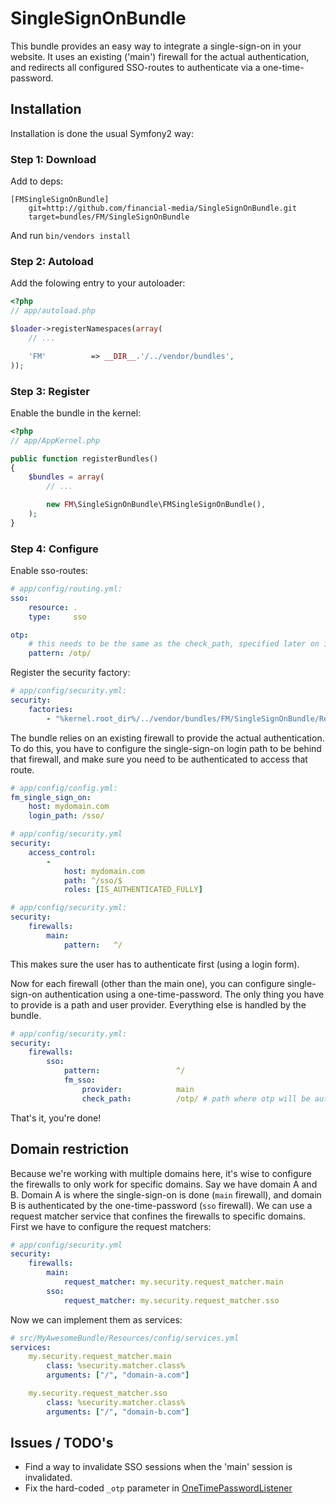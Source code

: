 SingleSignOnBundle
==================

This bundle provides an easy way to integrate a single-sign-on in your website. It uses an existing ('main') firewall for the actual authentication,
and redirects all configured SSO-routes to authenticate via a one-time-password.


Installation
------------
Installation is done the usual Symfony2 way:

### Step 1: Download

Add to deps:

```
[FMSingleSignOnBundle]
    git=http://github.com/financial-media/SingleSignOnBundle.git
    target=bundles/FM/SingleSignOnBundle
```

And run `bin/vendors install`


### Step 2: Autoload

Add the folowing entry to your autoloader:

``` php
<?php
// app/autoload.php

$loader->registerNamespaces(array(
    // ...

    'FM'          => __DIR__.'/../vendor/bundles',
));
```

### Step 3: Register

Enable the bundle in the kernel:

``` php
<?php
// app/AppKernel.php

public function registerBundles()
{
    $bundles = array(
        // ...

        new FM\SingleSignOnBundle\FMSingleSignOnBundle(),
    );
}
```


### Step 4: Configure

Enable sso-routes:

``` yaml
# app/config/routing.yml:
sso:
    resource: .
    type:     sso

otp:
    # this needs to be the same as the check_path, specified later on in security.yml
    pattern: /otp/
```

Register the security factory:

``` yaml
# app/config/security.yml:
security:
    factories:
        - "%kernel.root_dir%/../vendor/bundles/FM/SingleSignOnBundle/Resources/config/services.xml"
```

The bundle relies on an existing firewall to provide the actual authentication.
To do this, you have to configure the single-sign-on login path to be behind that firewall,
and make sure you need to be authenticated to access that route.

``` yaml
# app/config/config.yml:
fm_single_sign_on:
    host: mydomain.com
    login_path: /sso/

```

``` yaml
# app/config/security.yml
security:
    access_control:
        -
            host: mydomain.com
            path: ^/sso/$
            roles: [IS_AUTHENTICATED_FULLY]
```

``` yaml
# app/config/security.yml:
security:
    firewalls:
        main:
            pattern:   ^/
```

This makes sure the user has to authenticate first (using a login form).

Now for each firewall (other than the main one), you can configure single-sign-on authentication using a one-time-password.
The only thing you have to provide is a path and user provider. Everything else is handled by the bundle.

``` yaml
# app/config/security.yml:
security:
    firewalls:
        sso:
            pattern:                 ^/
            fm_sso:
                provider:            main
                check_path:          /otp/ # path where otp will be authenticated
```

That's it, you're done!


Domain restriction
------------------
Because we're working with multiple domains here, it's wise to configure the firewalls to only work for specific domains.
Say we have domain A and B. Domain A is where the single-sign-on is done (`main` firewall), and domain B is authenticated by the one-time-password (`sso` firewall).
We can use a request matcher service that confines the firewalls to specific domains. First we have to configure the request matchers:

``` yaml
# app/config/security.yml
security:
    firewalls:
        main:
            request_matcher: my.security.request_matcher.main
        sso:
            request_matcher: my.security.request_matcher.sso
```

Now we can implement them as services:

``` yaml
# src/MyAwesomeBundle/Resources/config/services.yml
services:
    my.security.request_matcher.main
        class: %security.matcher.class%
        arguments: ["/", "domain-a.com"]

    my.security.request_matcher.sso
        class: %security.matcher.class%
        arguments: ["/", "domain-b.com"]
```


Issues / TODO's
---------------

* Find a way to invalidate SSO sessions when the 'main' session is invalidated.
* Fix the hard-coded `_otp` parameter in [OneTimePasswordListener](https://github.com/financial-media/SingleSignOnBundle/blob/master/Firewall/OneTimePasswordListener.php#L17)
